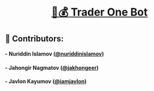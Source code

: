 <div style="text-align:center">
    
# [🤖💰 <u>Trader One Bot</u>](https://t.me/trader_one_bot)

</div>

## 👥 Contributors:

#### - Nuriddin Islamov ([@nuriddinislamov](https://github.com/nuriddinislamov))

#### - Jahongir Nagmatov ([@jakhongeer](https://github.com/jakhongeer))

#### - Javlon Kayumov ([@iamjavlon](https://github.com/iamjavlon))
